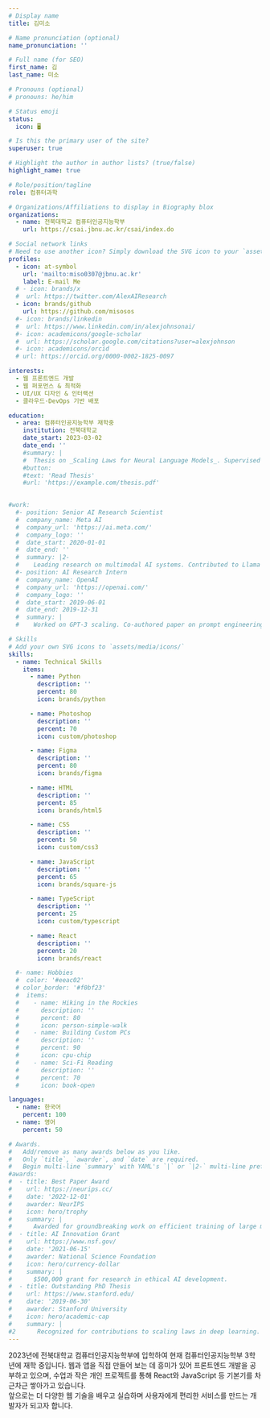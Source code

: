 ```yaml
---
# Display name
title: 김미소

# Name pronunciation (optional)
name_pronunciation: ''

# Full name (for SEO)
first_name: 김
last_name: 미소

# Pronouns (optional)
# pronouns: he/him

# Status emoji
status:
  icon: 🖥️

# Is this the primary user of the site?
superuser: true

# Highlight the author in author lists? (true/false)
highlight_name: true

# Role/position/tagline
role: 컴퓨터과학

# Organizations/Affiliations to display in Biography blox
organizations:
  - name: 전북대학교 컴퓨터인공지능학부
    url: https://csai.jbnu.ac.kr/csai/index.do

# Social network links
# Need to use another icon? Simply download the SVG icon to your `assets/media/icons/` folder.
profiles:
  - icon: at-symbol
    url: 'mailto:miso0307@jbnu.ac.kr'
    label: E-mail Me
  # - icon: brands/x
  #  url: https://twitter.com/AlexAIResearch
  - icon: brands/github
    url: https://github.com/misosos
  #- icon: brands/linkedin
  #  url: https://www.linkedin.com/in/alexjohnsonai/
  #- icon: academicons/google-scholar
  #  url: https://scholar.google.com/citations?user=alexjohnson
  #- icon: academicons/orcid
  # url: https://orcid.org/0000-0002-1825-0097

interests:
  - 웹 프론트엔드 개발
  - 웹 퍼포먼스 & 최적화
  - UI/UX 디자인 & 인터랙션
  - 클라우드·DevOps 기반 배포

education:
  - area: 컴퓨터인공지능학부 재학중
    institution: 전북대학교
    date_start: 2023-03-02 
    date_end: ''
    #summary: |
    #  Thesis on _Scaling Laws for Neural Language Models_. Supervised by Prof. Andrew Ng. Published 5 papers in NeurIPS and ICML, with 2 best paper awards.
    #button:
    #text: 'Read Thesis'
    #url: 'https://example.com/thesis.pdf'

    
#work:
  #- position: Senior AI Research Scientist
  #  company_name: Meta AI
  #  company_url: 'https://ai.meta.com/'
  #  company_logo: ''
  #  date_start: 2020-01-01
  #  date_end: ''
  #  summary: |2-
  #    Leading research on multimodal AI systems. Contributed to Llama 2 and other open-source models. 50+ citations in 3 years.
  #- position: AI Research Intern
  #  company_name: OpenAI
  #  company_url: 'https://openai.com/'
  #  company_logo: ''
  #  date_start: 2019-06-01
  #  date_end: 2019-12-31
  #  summary: |
  #    Worked on GPT-3 scaling. Co-authored paper on prompt engineering.

# Skills
# Add your own SVG icons to `assets/media/icons/`
skills:
  - name: Technical Skills
    items:
      - name: Python
        description: ''
        percent: 80
        icon: brands/python

      - name: Photoshop
        description: ''
        percent: 70
        icon: custom/photoshop

      - name: Figma
        description: ''
        percent: 80
        icon: brands/figma

      - name: HTML
        description: ''
        percent: 85
        icon: brands/html5

      - name: CSS
        description: ''
        percent: 50
        icon: custom/css3

      - name: JavaScript
        description: ''
        percent: 65
        icon: brands/square-js

      - name: TypeScript
        description: ''
        percent: 25
        icon: custom/typescript

      - name: React
        description: ''
        percent: 20
        icon: brands/react

  #- name: Hobbies
  #  color: '#eeac02'
  # color_border: '#f0bf23'
  #  items:
  #    - name: Hiking in the Rockies
  #      description: ''
  #      percent: 80
  #      icon: person-simple-walk
  #    - name: Building Custom PCs
  #      description: ''
  #      percent: 90
  #      icon: cpu-chip
  #    - name: Sci-Fi Reading
  #      description: ''
  #      percent: 70
  #      icon: book-open

languages:
  - name: 한국어
    percent: 100
  - name: 영어
    percent: 50

# Awards.
#   Add/remove as many awards below as you like.
#   Only `title`, `awarder`, and `date` are required.
#   Begin multi-line `summary` with YAML's `|` or `|2-` multi-line prefix and indent 2 spaces below.
#awards:
#  - title: Best Paper Award
#    url: https://neurips.cc/
#    date: '2022-12-01'
#    awarder: NeurIPS
#    icon: hero/trophy
#    summary: |
#      Awarded for groundbreaking work on efficient training of large models.
#  - title: AI Innovation Grant
#    url: https://www.nsf.gov/
#    date: '2021-06-15'
#    awarder: National Science Foundation
#    icon: hero/currency-dollar
#    summary: |
#      $500,000 grant for research in ethical AI development.
#  - title: Outstanding PhD Thesis
#    url: https://www.stanford.edu/
#    date: '2019-06-30'
#    awarder: Stanford University
#    icon: hero/academic-cap
#    summary: |
#2      Recognized for contributions to scaling laws in deep learning.
---
```


2023년에 전북대학교 컴퓨터인공지능학부에 입학하여 
현재 컴퓨터인공지능학부 3학년에 재학 중입니다.
웹과 앱을 직접 만들어 보는 데 흥미가 있어 프론트엔드 개발을 공부하고 있으며, 수업과 작은 개인 프로젝트를 통해 React와 JavaScript 등 기본기를 차근차근 쌓아가고 있습니다.  
앞으로는 더 다양한 웹 기술을 배우고 실습하며 사용자에게 편리한 서비스를 만드는 개발자가 되고자 합니다.
